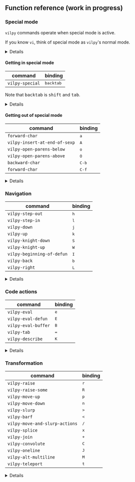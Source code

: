 ## Function reference (work in progress)

### Special mode
`vilpy` commands operate when special mode is active.

If you know `vi`, think of special mode as `vilpy`'s normal mode.

<details>
Special-mode is activated when:

- the point is before an open paren: `(`, `[` or `{`
- the point is after a close paren: `)`, `]` or `}`
- the region is active

In the examples below, consider that the point is represented by `|`.

As the point is just before the parenthesis, keys will invoke `vilpy` commands.
If you press `A`, for example, it will call `vilpy-insert-at-end-of-sexp`.

```
|(foo)
```

After <kbd>A</kbd>:

```
(foo|)
```

However, if the point is not at a position that activates special-mode, pressing `A` will self-insert the letter `A`, as usual.

```
(|foo)
```

After <kbd>A</kbd>:
```
(A|foo)
```
</details>

#### Getting in special mode
| command         | binding            |
|-----------------|--------------------|
| `vilpy-special` | <kbd>backtab</kbd> |

Note that <kbd>backtab</kbd> is <kbd>shift</kbd> and <kbd>tab</kbd>.

<details>

**If not in special mode** 

Move the point to the nearest leftmost paren.

Starting with:

```
(foo |bar)
```

after <kbd>backtab</kbd>:

```
|(foo bar)
```

**If already in special mode** 

Cycle through parens.

Starting with:

```
|(foo bar)
```

after <kbd>backtab</kbd>:

```
(foo bar)|
```

after <kbd>backtab</kbd>:

```
|(foo bar)
```

</details>

#### Getting out of special mode

| command                       | binding        |
|-------------------------------|----------------|
| `forward-char`                | <kbd>a</kbd>   |
| `vilpy-insert-at-end-of-sexp` | <kbd>A</kbd>   |
| `vilpy-open-parens-below`     | <kbd>o</kbd>   |
| `vilpy-open-parens-above`     | <kbd>O</kbd>   |
| `backward-char`               | <kbd>C-b</kbd> |
| `forward-char`                | <kbd>C-f</kbd> |

<details>

##### `forward-char` (<kbd>a</kbd>)
Starting with

```
|(foo)
```

after <kbd>a</kbd>:

```
(|foo)
```

##### `vilpy-insert-at-end-of-sexp` (<kbd>A</kbd>)
Starting with

```
|(foo bar)
```

after <kbd>A</kbd>:
```
(foo bar|)
```

##### `vilpy-open-parens-below` (<kbd>o</kbd>)
Starting with

```
|(foo)
```

after <kbd>o</kbd>:
```
(foo)
(|)
```

##### `vilpy-open-parens-above` (<kbd>O</kbd>)
Starting with

```
|(foo)
```

after <kbd>O</kbd>:
```
(|)
(foo)
```

</details>

### Navigation
| command                    | binding      |
|----------------------------|--------------|
| `vilpy-step-out`           | <kbd>h</kbd> |
| `vilpy-step-in`            | <kbd>l</kbd> |
| `vilpy-down`               | <kbd>j</kbd> |
| `vilpy-up`                 | <kbd>k</kbd> |
| `vilpy-knight-down`        | <kbd>S</kbd> |
| `vilpy-knight-up`          | <kbd>W</kbd> |
| `vilpy-beginning-of-defun` | <kbd>I</kbd> |
| `vilpy-back`               | <kbd>b</kbd> |
| `vilpy-right`              | <kbd>L</kbd> |

<details>

#### `vilpy-step-out` (<kbd>h</kbd>)

Starting with

```
(foo (bar |(baz))
```

after <kbd>h</kbd>:

```
(foo |(bar (baz))
```

after <kbd>h</kbd>:

```
|(foo (bar (baz))
```

#### `vilpy-step-in` (<kbd>l</kbd>)

Starting with

```
|(foo (bar (baz))
```

after <kbd>l</kbd>:

```
(foo |(bar (baz))
```

after <kbd>l</kbd>:

```
(foo (bar |(baz))
```

#### `vilpy-down` (<kbd>j</kbd>)

Starting with:

```
|(foo)
(bar)
```

after <kbd>j</kbd>:

```
(foo)
|(bar)
```

#### `vilpy-up` (<kbd>k</kbd>)

Starting with:

```
(foo)
|(bar)
```

after <kbd>k</kbd>:

```
|(foo)
(bar)
```

#### `vilpy-knight-down` (<kbd>S</kbd>)
Navigate to the next line disregarding syntax.

Starting with:

```
|(foo (bar)
      (xum))
```

after <kbd>S</kbd>:

```
(foo (bar)
     |(xum))
```

#### `vilpy-knight-up` (<kbd>W</kbd>)
Navigate to the previous line disregarding syntax.

Starting with:

```
(foo (bar)
     |(xum))
```

after <kbd>W</kbd>:

```
|(foo (bar)
      (xum))
```
#### `vilpy-beginning-of-defun` (<kbd>I</kbd>)

Starting with this top level form:

```
(defun abc ()
  (interactive)
  |(foo))
```

after <kbd>I</kbd>as

```
|(defun abc ()
  (interactive)
  (foo))
```

#### `vilpy-back` (<kbd>b</kbd>)
Moves the point to the previous position in `vilpy-back` history. The following functions write to this history:
function name

| command           | binding      |
|-------------------|--------------|
| `vilpy-step-out`  | <kbd>h</kbd> |
| `vilpy-step-in`   | <kbd>l</kbd> |
| `vilpy-down`      | <kbd>j</kbd> |
| `vilpy-up`        | <kbd>k</kbd> |
| `vilpy-right`     | <kbd>L</kbd> |
| `vilpy-mark-list` | <kbd>v</kbd> |
| `vilpy-ace-paren` | <kbd>q</kdb> |

#### `vilpy-right` (<kbd>L</kbd>)

Moves forward out of arg (default 1) levels of parentheses.

Works as replacement for the standard `up-list`.

Takes a numeric prefix arg and moves up forward list arg times or until error.

Unlike up-list, no error will be reported if it's not possible to move up arg times. It that case, move as many times as possible.

Return point if could move arg times, otherwise return nil.

Unlike up-list, parens in strings and comments are ignored.

</details>

### Code actions
| command             | binding      |
|---------------------|--------------|
| `vilpy-eval`        | <kbd>e</kbd> |
| `vilpy-eval-defun`  | <kbd>E</kbd> |
| `vilpy-eval-buffer` | <kbd>B</kbd> |
| `vilpy-tab`         | <kbd>=</kbd> |
| `vilpy-describe`    | <kbd>K</kbd> |

<details>

#### `vilpy-eval` (<kbd>e</kbd>)
Eval current region or sexp.

Emacs Lisp and Clojure (`cider` and `inf-clojure`) are supported.

The evaluation function is defined in `vilpy--handlers-alist`.

#### `vilpy-eval-defun` (<kbd>E</kbd>)
Eval top level form.

Emacs Lisp and Clojure (`cider` and `inf-clojure`) are supported.

The evaluation function is defined in `vilpy--handlers-alist`.

#### `vilpy-tab` (<kbd>=</kbd>)
If before left paren or after right paren, indent the current sexp.

Emacs Lisp and Clojure (`cider` and `inf-clojure`) are supported.

The indentation function is defined in `vilpy--handlers-alist`.

#### `vilpy-describe` (<kbd>K</kbd>)
Describe the symbol at point.

Emacs Lisp and Clojure (`cider` and `inf-clojure`) are supported.

The function for describing the symbol is defined in `vilpy--handlers-alist`.

</details>

### Transformation

| command                        | binding      |
|--------------------------------|--------------|
| `vilpy-raise`                  | <kbd>r</kbd> |
| `vilpy-raise-some`             | <kbd>R</kbd> |
| `vilpy-move-up`                | <kbd>p</kbd> |
| `vilpy-move-down`              | <kbd>n</kbd> |
| `vilpy-slurp`                  | <kbd>></kbd> |
| `vilpy-barf`                   | <kbd><</kbd> |
| `vilpy-move-and-slurp-actions` | <kbd>/</kbd> |
| `vilpy-splice`                 | <kbd>x</kbd> |
| `vilpy-join`                   | <kbd>+</kbd> |
| `vilpy-convolute`              | <kbd>C</kbd> |
| `vilpy-oneline`                | <kbd>J</kbd> |
| `vilpy-alt-multiline`          | <kbd>M</kbd> |
| `vilpy-teleport`               | <kbd>t</kbd> |

<details>

#### `vilpy-raise` (<kbd>r</kbd>)
Starting with

```
(foo |(bar))
```

after <kbd>r</kbd>:

```
(bar)
```
#### `vilpy-raise-some` (<kbd>R</kbd>)

Starting with:

```
(foo
  |(bar)
  (xum))
```

after <kbd>R</kbd>:

```
(bar)
(xum)
```

#### `vilpy-move-up` (<kbd>p</kbd>)

Starting with:

```
(foo)
|(bar)
```

after <kbd>p</kbd>:

```
|(bar)
(foo)
```

#### `vilpy-move-down`(<kbd>n</kbd>)

Starting with:

```
|(foo)
(bar)
```

after <kbd>n</kbd>:

```
(bar)
|(foo)
```

#### `vilpy-splice`(<kbd>x</kbd>)

Starting with:

```
(foo |(bar))
```

after <kbd>x</kbd>:

```
(foo bar)
```

#### `vilpy-join`(<kbd>+</kbd>)

Starting with:

```
(foo)
|(bar)
```

after <kbd>+</kbd>:

```
|(foo
bar)
```

#### `vilpy-convolute`(<kbd>C</kbd>)

Starting with:

```
(foo
 (bar
  |(xum)))
```

after <kbd>C</kbd>:

```
(bar
 (foo
  (xum)))
```

after <kbd>C</kbd>:


```
(foo
 (bar
  |(xum)))
```

#### `vilpy-oneline`(<kbd>J</kbd>)

Starting with:

```
|(foo
 (bar
  (xum)))
```

after <kbd>J</kbd>:

```
(foo (bar (xum)))
```

#### `vilpy-split` (<kbd>M-j</kbd>)
#### `vilpy-join` (<kbd>M-J</kbd>)
### Barfing & slurping
#### `vilpy-slurp`(<kbd>></kbd>)

Starting with:

```
(foo)| (bar) (xum)
```

after <kbd>></kbd>:

```
(foo (bar))| (xum)
```

after <kbd>></kbd>:

```
(foo (bar) (xum))
```

#### `vilpy-barf` (<kbd><</kbd>)

Starting with:

```
(foo) (bar) |(xum)
```

after <kbd><</kbd>:

```
(foo) |((bar) xum)
```

after <kbd><</kbd>:

```
|((foo) (bar) xum)
```

#### `vilpy-move-and-slurp-actions`(<kbd>/</kbd>)

Groups some less frequent slurping actions.

| command | binding            |
|---------|--------------------|
| h       | `vilpy-move-left`  |
| l       | `vilpy-move-right` |
| j       | `vilpy-down-slurp` |
| k       | `vilpy-up-slurp`   |


##### `vilpy-move-left` (<kbd>/h</kbd>)

Move current expression to the left, outside the current list.

```
(require 'ob-python)
(let ((color "Blue"))
  |(message "What... is your favorite color?")
  (message "%s. No yel..." color))
```

after <kbd>/h</kbd>:

```
(require 'ob-python)
|(message "What... is your favorite color?")
(let ((color "Blue"))
  (message "%s. No yel..." color))
```

##### `vilpy-move-right` (<kbd>/l</kbd>)

Move current expression to the right, outside the current list.

```
(require 'ob-python)
(message "What... is your favorite color?")
(let ((color "Blue"))
  (message color)
  |(message "Go on. Off you go."))
```

after <kbd>/l</kbd>:

```
(require 'ob-python)
(message "What... is your favorite color?")
(let ((color "Blue"))
  (message color))
|(message "Go on. Off you go.")
```

##### `vilpy-down-slurp` (<kbd>/j</kbd>)
Move current expression to become the first element of the first list below.

```
(list 'my-sword
      'my-bow)
|(my-axe)
```

after <kbd>/j</kbd>:

```
'(|(first!)
  foo bar)
```
### Acing
| command                               | binding      |
|---------------------------------------|--------------|
| `vilpy-ace-symbol`                    | <kbd>f</kbd> |
| `vilpy-ace-subword`                   | <kbd>-</kbd> |
| `vilpy-ace-symbol-beginning-of-defun` | <kbd>F</kbd> |
| `vilpy-ace-char`                      | <kbd>Q</kbd> |
| `vilpy-ace-pare`                      | <kbd>q</kbd> |
	
### Deleting & killing
| command                 | binding          |
|-------------------------|------------------|
| `vilpy-delete`          | <kbd>d</kbd>     |
| `vilpy-delete`          | <kbd>C-d</kbd>   |
| `vilpy-kill`            | <kbd>C-k</kbd>   |
| `vilpy-kill-word`       | <kbd>M-DEL</kbd> |
| `vilpy-kill-sentence`   | <kbd>M-k</kbd>   |
| `vilpy-kill-at-point`   | <kbd>C-,</kbd>   |
| `vilpy-yank`            | <kbd>C-y</kbd>   |
| `vilpy-delete-backward` | <kbd>DEL</kbd>   |

### Copying & yanking
| command          | binding      |
|------------------|--------------|
| `vilpy-new-copy` | <kbd>y</kbd> |
| `vilpy-clone`    | <kbd>w</kbd> |
| `vilpy-paste`    | <kbd>P</kbd> |

### Marking
| command             | binding          |
|---------------------|------------------|
| `vilpy-mark-list`   | <kbd>v</kbd>     |
| `vilpy-mark-symbol` | <kbd>M-m</kbd>   |
| `vilpy-mark`        | <kbd>C-M-,</kbd> |

### Misc
| command                       | binding        |
|-------------------------------|----------------|
| `vilpy-comment`               | <kbd>;</kbd>   |
| `vilpy-space`                 | <kbd>SPC</kbd> |
| `vilpy-narrow`                | <kbd>gn</kbd>  |
| `vilpy-widen`                 | <kbd>gw</kbd>  |
| `vilpy-undo`                  | <kbd>u</kbd>   |
| `vilpy-scroll-line-to-top`    | <kbd>zt</kbd>  |
| `vilpy-scroll-line-to-center` | <kbd>zz</kbd>  |
| `vilpy-scroll-line-to-bottom` | <kbd>zb</kbd>  |
| `vilpy-repeat`                | <kbd>.</kbd>   |

### Magic
#### `vilpy-teleport`(<kbd>t</kbd>)
